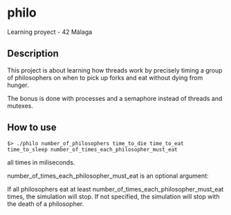 # philo
Learning proyect - 42 Málaga

## Description

This project is about learning how threads work by precisely timing a group of philosophers on when to pick up forks and eat without dying from hunger.

The bonus is  done with processes and a semaphore instead of threads and mutexes.

## How to use

```
$> ./philo number_of_philosophers time_to_die time_to_eat time_to_sleep number_of_times_each_philosopher_must_eat
```
all times in miliseconds.

number_of_times_each_philosopher_must_eat is an optional argument:

If all philosophers eat at least number_of_times_each_philosopher_must_eat times, the simulation will stop. If not specified, the simulation will stop with the death of a philosopher.
